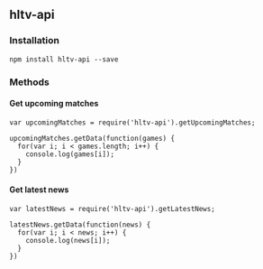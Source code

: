 ## hltv-api

### Installation
`npm install hltv-api --save`

### Methods

#### Get upcoming matches
```
var upcomingMatches = require('hltv-api').getUpcomingMatches;

upcomingMatches.getData(function(games) {
  for(var i; i < games.length; i++) {
    console.log(games[i]);
  }
})
```

#### Get latest news
```
var latestNews = require('hltv-api').getLatestNews;

latestNews.getData(function(news) {
  for(var i; i < news; i++) {
    console.log(news[i]);
  }
})
```
